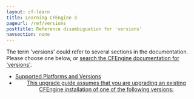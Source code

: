 ```yaml
---
layout: cf-learn
title: Learning CFEngine 3
pageurl: /ref/versions
posttitle: Reference disambiguation for 'versions'
navsection: none
---
```


The term 'versions' could refer to several sections in the documentation. Please choose one below, or
[search the CFEngine documentation for 'versions'](http://cfengine.com/docs/3.5/search.html?q=versions).

- [Supported Platforms and Versions](http://cfengine.com/docs/3.5/getting-started-supported-platforms.html#supported-platforms-and-versions)
- [<center data-behavior="exclude-from-toc">This upgrade guide assumes that you are upgrading an existing CFEngine installation of one of the following versions:](http://cfengine.com/docs/3.5/getting-started-upgrade.html#<center-data-behavior=-exclude-from-toc->this-upgrade-guide-assumes-that-you-are-upgrading-an-existing-cfengine-installation-of-one-of-the-following-versions)

